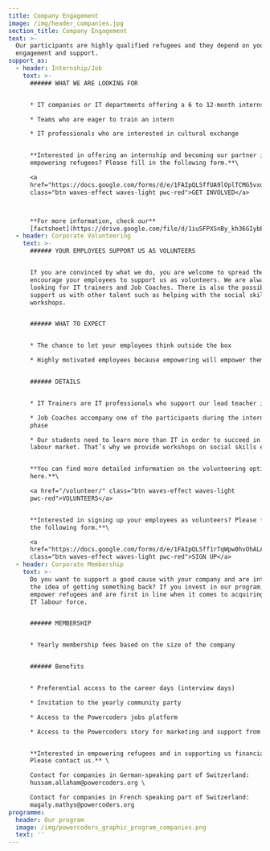 ```yaml
---
title: Company Engagement
image: /img/header_companies.jpg
section_title: Company Engagement
text: >-
  Our participants are highly qualified refugees and they depend on your
  engagement and support. 
support_as:
  - header: Internship/Job
    text: >-
      ###### WHAT WE ARE LOOKING FOR


      * IT companies or IT departments offering a 6 to 12-month internship

      * Teams who are eager to train an intern

      * IT professionals who are interested in cultural exchange


      **Interested in offering an internship and becoming our partner in
      empowering refugees? Please fill in the following form.**\

      <a
      href="https://docs.google.com/forms/d/e/1FAIpQLSffUA9lOplTCMG5vxd6J88iTsiIlZkcdf5IUdiXXw7sZ4Z5mQ/viewform?fbzx=-6735314925838377371"
      class="btn waves-effect waves-light pwc-red">GET INVOLVED</a> 



      **For more information, check our**
      [factsheet](https://drive.google.com/file/d/1iuSFPXSnBy_kh36GIybEHma35EgFyOK4/view).
  - header: Corporate Volunteering
    text: >-
      ###### YOUR EMPLOYEES SUPPORT US AS VOLUNTEERS


      If you are convinced by what we do, you are welcome to spread the word and
      encourage your employees to support us as volunteers. We are always
      looking for IT trainers and Job Coaches. There is also the possibility to
      support us with other talent such as helping with the social skills
      workshops.  


      ###### WHAT TO EXPECT


      * The chance to let your employees think outside the box

      * Highly motivated employees because empowering will empower them


      ###### DETAILS


      * IT Trainers are IT professionals who support our lead teacher in class 

      * Job Coaches accompany one of the participants during the internship
      phase

      * Our students need to learn more than IT in order to succeed in the
      labour market. That’s why we provide workshops on social skills etc.


      **You can find more detailed information on the volunteering options
      here.**\

      <a href="/volunteer/" class="btn waves-effect waves-light
      pwc-red">VOLUNTEERS</a>


      **Interested in signing up your employees as volunteers? Please fill in
      the following form.**\

      <a
      href="https://docs.google.com/forms/d/e/1FAIpQLSff1rTqWpw0hvOhALAy8OEbViZK43PhtbQTV9nRG4GE5g1w3Q/viewform"
      class="btn waves-effect waves-light pwc-red">SIGN UP</a>
  - header: Corporate Membership
    text: >-
      Do you want to support a good cause with your company and are intrigued by
      the idea of getting something back? If you invest in our program, you
      empower refugees and are first in line when it comes to acquiring talented
      IT labour force.


      ###### MEMBERSHIP


      * Yearly membership fees based on the size of the company


      ###### Benefits


      * Preferential access to the career days (interview days)

      * Invitation to the yearly community party

      * Access to the Powercoders jobs platform

      * Access to the Powercoders story for marketing and support from us


      **Interested in empowering refugees and in supporting us financially?
      Please contact us.** \

      Contact for companies in German-speaking part of Switzerland:
      hussam.allaham@powercoders.org \

      Contact for companies in French speaking part of Switzerland:
      magaly.mathys@powercoders.org
programme:
  header: Our program
  image: /img/powercoders_graphic_program_companies.png
  text: ''
---
```


